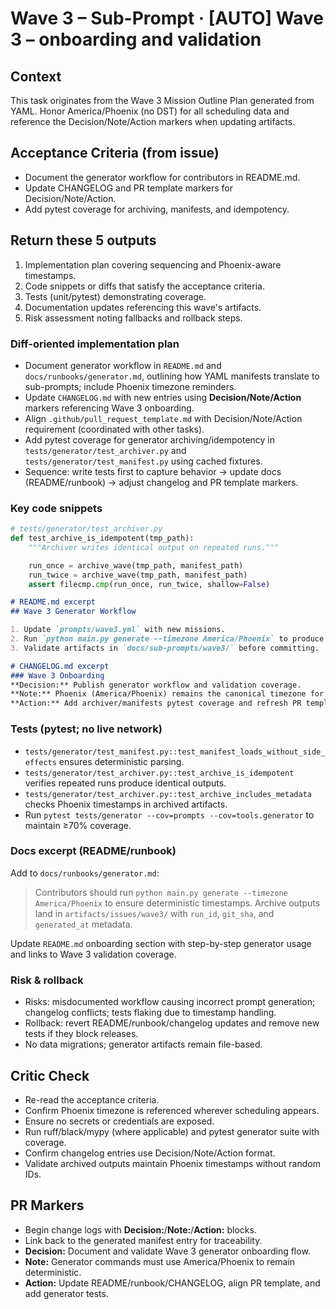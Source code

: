 # Wave 3 – Sub-Prompt · [AUTO] Wave 3 – onboarding and validation

## Context
This task originates from the Wave 3 Mission Outline Plan generated from YAML. Honor America/Phoenix (no DST) for all scheduling data and reference the Decision/Note/Action markers when updating artifacts.

## Acceptance Criteria (from issue)
- Document the generator workflow for contributors in README.md.
- Update CHANGELOG and PR template markers for Decision/Note/Action.
- Add pytest coverage for archiving, manifests, and idempotency.

## Return these 5 outputs
1. Implementation plan covering sequencing and Phoenix-aware timestamps.
2. Code snippets or diffs that satisfy the acceptance criteria.
3. Tests (unit/pytest) demonstrating coverage.
4. Documentation updates referencing this wave's artifacts.
5. Risk assessment noting fallbacks and rollback steps.

### Diff-oriented implementation plan
- Document generator workflow in `README.md` and `docs/runbooks/generator.md`, outlining how YAML manifests translate to sub-prompts; include Phoenix timezone reminders.
- Update `CHANGELOG.md` with new entries using **Decision/Note/Action** markers referencing Wave 3 onboarding.
- Align `.github/pull_request_template.md` with Decision/Note/Action requirement (coordinated with other tasks).
- Add pytest coverage for generator archiving/idempotency in `tests/generator/test_archiver.py` and `tests/generator/test_manifest.py` using cached fixtures.
- Sequence: write tests first to capture behavior → update docs (README/runbook) → adjust changelog and PR template markers.

### Key code snippets
```python
# tests/generator/test_archiver.py
def test_archive_is_idempotent(tmp_path):
    """Archiver writes identical output on repeated runs."""

    run_once = archive_wave(tmp_path, manifest_path)
    run_twice = archive_wave(tmp_path, manifest_path)
    assert filecmp.cmp(run_once, run_twice, shallow=False)
```

```markdown
# README.md excerpt
## Wave 3 Generator Workflow

1. Update `prompts/wave3.yml` with new missions.
2. Run `python main.py generate --timezone America/Phoenix` to produce sub-prompts.
3. Validate artifacts in `docs/sub-prompts/wave3/` before committing.
```

```markdown
# CHANGELOG.md excerpt
### Wave 3 Onboarding
**Decision:** Publish generator workflow and validation coverage.
**Note:** Phoenix (America/Phoenix) remains the canonical timezone for manifests.
**Action:** Add archiver/manifests pytest coverage and refresh PR template markers.
```

### Tests (pytest; no live network)
- `tests/generator/test_manifest.py::test_manifest_loads_without_side_effects` ensures deterministic parsing.
- `tests/generator/test_archiver.py::test_archive_is_idempotent` verifies repeated runs produce identical outputs.
- `tests/generator/test_archiver.py::test_archive_includes_metadata` checks Phoenix timestamps in archived artifacts.
- Run `pytest tests/generator --cov=prompts --cov=tools.generator` to maintain ≥70% coverage.

### Docs excerpt (README/runbook)
Add to `docs/runbooks/generator.md`:

> Contributors should run `python main.py generate --timezone America/Phoenix` to ensure deterministic timestamps. Archive outputs land in `artifacts/issues/wave3/` with `run_id`, `git_sha`, and `generated_at` metadata.

Update `README.md` onboarding section with step-by-step generator usage and links to Wave 3 validation coverage.

### Risk & rollback
- Risks: misdocumented workflow causing incorrect prompt generation; changelog conflicts; tests flaking due to timestamp handling.
- Rollback: revert README/runbook/changelog updates and remove new tests if they block releases.
- No data migrations; generator artifacts remain file-based.

## Critic Check
- Re-read the acceptance criteria.
- Confirm Phoenix timezone is referenced wherever scheduling appears.
- Ensure no secrets or credentials are exposed.
- Run ruff/black/mypy (where applicable) and pytest generator suite with coverage.
- Confirm changelog entries use Decision/Note/Action format.
- Validate archived outputs maintain Phoenix timestamps without random IDs.

## PR Markers
- Begin change logs with **Decision:**/**Note:**/**Action:** blocks.
- Link back to the generated manifest entry for traceability.
- **Decision:** Document and validate Wave 3 generator onboarding flow.
- **Note:** Generator commands must use America/Phoenix to remain deterministic.
- **Action:** Update README/runbook/CHANGELOG, align PR template, and add generator tests.